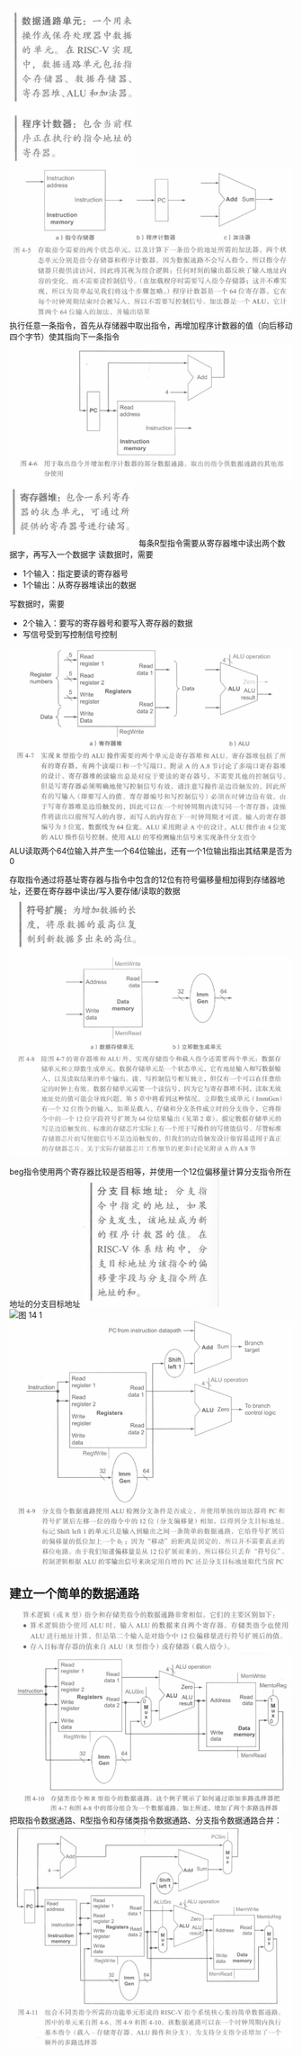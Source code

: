 ![图 7](../../images/6a1634306b5b513ff28e7bda81a33c3c522e79ce822ce0686add4a4cce304489.png)  
![图 8](../../images/04f061a7e383a31044c07268440ec0838f10a2223120b88e614237fccc2f515d.png)  
执行任意一条指令，首先从存储器中取出指令，再增加程序计数器的值（向后移动四个字节）使其指向下一条指令
![图 9](../../images/b86882b48c03e9e49a66a6b1d58a89ee38e7dbb4b777e84e95e34f5d98540315.png)  
![图 10](../../images/054652fb89f17388903d7257c09315674f75ff5e874c02f0c508640995375939.png) 
每条R型指令需要从寄存器堆中读出两个数据字，再写入一个数据字
读数据时，需要
* 1个输入：指定要读的寄存器号
* 1个输出：从寄存器堆读出的数据

写数据时，需要
* 2个输入：要写的寄存器号和要写入寄存器的数据
* 写信号受到写控制信号控制

![图 11](../../images/4817e7a1ba19bb6cd834a25d8d25d6892c91b9203e3deb1a8845cd1496d57d1c.png)  
ALU读取两个64位输入并产生一个64位输出，还有一个1位输出指出其结果是否为0

存取指令通过将基址寄存器与指令中包含的12位有符号偏移量相加得到存储器地址，还要在寄存器中读出/写入要存储/读取的数据
![图 12](../../images/051c7dbfa5923cbaef1e0bf640d541a39bf22e7b660a2e197af7f1fbc2721913.png)  
![图 13](../../images/e1521d2d502f2e4f93727fdc717b9bfe7a46fa4483fd9c1b53b239752a58df3b.png)  

beg指令使用两个寄存器比较是否相等，并使用一个12位偏移量计算分支指令所在地址的分支目标地址
![图 14](../../images/f7c18dff469a653901dbf01b900be672d19f36c3d9f630c68681e326b3a97078.png)  
![![图 14](../../images/f7c18dff469a653901dbf01b900be672d19f36c3d9f630c68681e326b3a97078.png)  
 1](../../images/65367034192874474237cf5c8c2f94cdb6bc774b89ef153c50b64502a7b60919.png)  
![图 16](../../images/5b56416db962686d55be7888c72b6301edc731110d70997e792fcd6877ee7092.png)  

## 建立一个简单的数据通路
![图 17](../../images/73162ffb59a5f6bb043ee9cb58b0c96e8fdcff9afcaf5234378f5f460589fafd.png)  
![图 18](../../images/1e1de66cdb06cfb9186d92ada6bbd4c4f1f2da986826e5ab328368a149c8231b.png)  
把取指令数据通路、R型指令和存储类指令数据通路、分支指令数据通路合并：
![图 19](../../images/ebe928cfe273af38befb71c39f3733ead8b9d6f4d1eb99c96eb8216dddc48162.png)  

